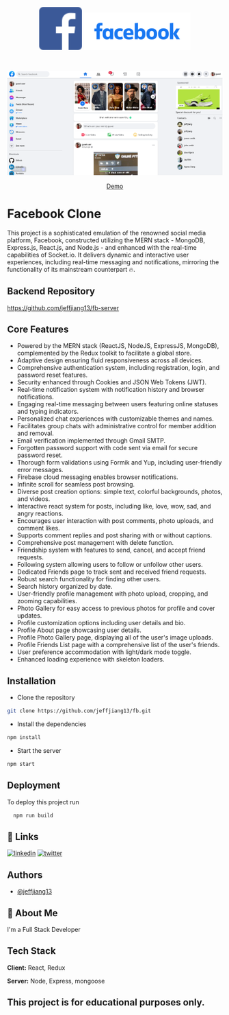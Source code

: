 <div align="center" id="top" className="mb-10">
<img secure src="./public/icons/fb.png" alt="FB_2023" width="100" height="100" />
<img secure src="./public/icons/facebook1.svg" alt="FB_2023" width="250" height="auto" />

&#xa0;

  <img secure src="./public/Screenshot.png" alt="FB_2023" />

<a href="https://jj-connect.netlify.app/">Demo</a>

</div>


# Facebook Clone

This project is a sophisticated emulation of the renowned social media platform, Facebook, constructed utilizing the MERN stack - MongoDB, Express.js, React.js, and Node.js - and enhanced with the real-time capabilities of Socket.io. It delivers dynamic and interactive user experiences, including real-time messaging and notifications, mirroring the functionality of its mainstream counterpart 🔥.



## Backend Repository
https://github.com/jeffjiang13/fb-server


## Core Features

- Powered by the MERN stack (ReactJS, NodeJS, ExpressJS, MongoDB), complemented by the Redux toolkit to facilitate a global store.
- Adaptive design ensuring fluid responsiveness across all devices.
- Comprehensive authentication system, including registration, login, and password reset features.
- Security enhanced through Cookies and JSON Web Tokens (JWT).
- Real-time notification system with notification history and browser notifications.
- Engaging real-time messaging between users featuring online statuses and typing indicators.
- Personalized chat experiences with customizable themes and names.
- Facilitates group chats with administrative control for member addition and removal.
- Email verification implemented through Gmail SMTP.
- Forgotten password support with code sent via email for secure password reset.
- Thorough form validations using Formik and Yup, including user-friendly error messages.
- Firebase cloud messaging enables browser notifications.
- Infinite scroll for seamless post browsing.
- Diverse post creation options: simple text, colorful backgrounds, photos, and videos.
- Interactive react system for posts, including like, love, wow, sad, and angry reactions.
- Encourages user interaction with post comments, photo uploads, and comment likes.
- Supports comment replies and post sharing with or without captions.
- Comprehensive post management with delete function.
- Friendship system with features to send, cancel, and accept friend requests.
- Following system allowing users to follow or unfollow other users.
- Dedicated Friends page to track sent and received friend requests.
- Robust search functionality for finding other users.
- Search history organized by date.
- User-friendly profile management with photo upload, cropping, and zooming capabilities.
- Photo Gallery for easy access to previous photos for profile and cover updates.
- Profile customization options including user details and bio.
- Profile About page showcasing user details.
- Profile Photo Gallery page, displaying all of the user's image uploads.
- Profile Friends List page with a comprehensive list of the user's friends.
- User preference accommodation with light/dark mode toggle.
- Enhanced loading experience with skeleton loaders.



## Installation

- Clone the repository

```bash
git clone https://github.com/jeffjiang13/fb.git
```

- Install the dependencies

```bash
npm install
```

- Start the server

```bash
npm start
```



## Deployment

To deploy this project run

```bash
  npm run build
```


## 🔗 Links
[![linkedin](https://img.shields.io/badge/linkedin-0A66C2?style=for-the-badge&logo=linkedin&logoColor=white)](https://www.linkedin.com/in/jeffjiang13/)
[![twitter](https://img.shields.io/badge/twitter-1DA1F2?style=for-the-badge&logo=twitter&logoColor=white)](https://twitter.com/jeffjiang9)


## Authors

- [@jeffjiang13](https://www.github.com/jeffjiang13)


## 🚀 About Me
I'm a Full Stack Developer



## Tech Stack

**Client:** React, Redux

**Server:** Node, Express, mongoose

## This project is for educational purposes only.

